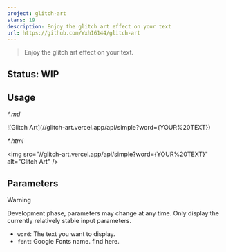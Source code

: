 ```yaml
---
project: glitch-art
stars: 19
description: Enjoy the glitch art effect on your text
url: https://github.com/Wxh16144/glitch-art
---
```


> Enjoy the glitch art effect on your text.

Status: WIP
-----------

Usage
-----

_\*.md_

!\[Glitch Art\](//glitch-art.vercel.app/api/simple?word={YOUR%20TEXT})

_\*.html_

<img src\="//glitch-art.vercel.app/api/simple?word={YOUR%20TEXT}" alt\="Glitch Art" />

Parameters
----------

Warning

Development phase, parameters may change at any time. Only display the currently relatively stable input parameters.

-   `word`: The text you want to display.
-   `font`: Google Fonts name. find here.
